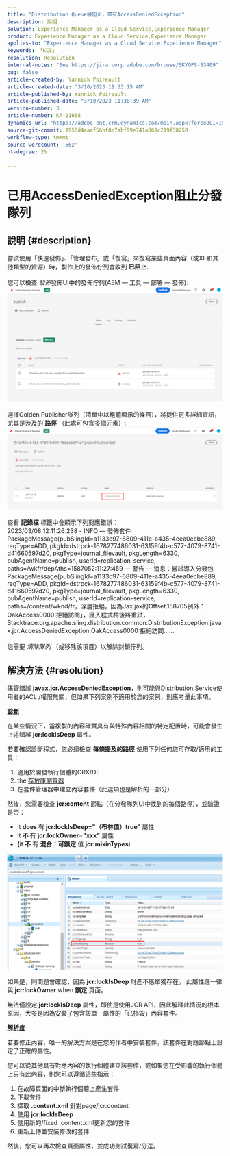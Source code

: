 ```yaml
---
title: "Distribution Queue被阻止，帶有AccessDeniedException"
description: 說明
solution: Experience Manager as a Cloud Service,Experience Manager
product: Experience Manager as a Cloud Service,Experience Manager
applies-to: "Experience Manager as a Cloud Service,Experience Manager"
keywords: 「KCS」
resolution: Resolution
internal-notes: "See https://jira.corp.adobe.com/browse/SKYOPS-53409"
bug: false
article-created-by: Yannick Poireault
article-created-date: "3/10/2023 11:33:15 AM"
article-published-by: Yannick Poireault
article-published-date: "3/10/2023 11:38:39 AM"
version-number: 3
article-number: KA-21668
dynamics-url: "https://adobe-ent.crm.dynamics.com/main.aspx?forceUCI=1&pagetype=entityrecord&etn=knowledgearticle&id=7748df51-37bf-ed11-83ff-6045bd0065b6"
source-git-commit: 1955d4eaaf56bf8c7abf99e741a869c219f38250
workflow-type: tm+mt
source-wordcount: '562'
ht-degree: 2%

---
```


# 已用AccessDeniedException阻止分發隊列

## 說明 {#description}

嘗試使用「快速發佈」、「管理發布」或「復寫」來復寫某些頁面內容（或XF和其他類型的資源）時，製作上的發佈佇列會收到 <b>已阻止</b>.<br> <br>您可以檢查 *發佈*&#x200B;發佈UI中的發佈佇列(AEM — 工具 — 部署 — 發佈):<br>![](assets/___7948df51-37bf-ed11-83ff-6045bd0065b6___.png)<br> <br>選擇Golden Publisher隊列（清單中以粗體顯示的條目），將提供更多詳細資訊，尤其是涉及的 <b>路徑</b> （此處可包含多個元素）:<br>![](assets/___b670ef57-37bf-ed11-83ff-6045bd0065b6___.png)<br> <br>查看 <b>記錄檔</b> 標籤中會顯示下列對應錯誤：<br>2023/03/08 12:11:26:238 - INFO — 發佈套件PackageMessage(pubSlingId=a1133c97-6809-411e-a435-4eea0ecbe889, reqType=ADD, pkgId=dstrpck-1678277486031-63159f4b-c577-4079-8741-d41660597d20, pkgType=journal_filevault, pkgLength=6330, pubAgentName=publish, userId=replication-service, paths=/wkfr/depAths=1587052:11:27:459 — 警告 — 消息：嘗試導入分發包PackageMessage(pubSlingId=a1133c97-6809-411e-a435-4eea0ecbe889, reqType=ADD, pkgId=dstrpck-1678277486031-63159f4b-c577-4079-8741-d41660597d20, pkgType=journal_filevault, pkgLength=6330, pubAgentName=publish, userId=replication-service, paths=/content/wknd/fr，深層拒絕，因為Jax.jax的Offset.158705例外：OakAccess0000:拒絕訪問」，匯入程式稍後將重試，Stacktrace:org.apache.sling.distribution.common.DistributionException:javax.jcr.AccessDeniedException:OakAccess0000:拒絕訪問……<br> <br>您需要 *清除隊列* （或移除該項目）以解除封鎖佇列。

## 解決方法 {#resolution}


儘管錯誤 <b>javax.jcr.AccessDeniedException</b>，則可能與Distribution Service使用者的ACL /權限無關，但如果下列案例不適用於您的案例，則應考量此事項。



<u><b>診斷</b></u>

在某些情況下，當複製的內容確實具有與特殊內容相關的特定配置時，可能會發生上述錯誤 <b>jcr:lockIsDeep</b> 屬性。

若要確認診斷程式，您必須檢查 <b>每條提及的路徑</b> 使用下列任何您可存取/適用的工具：

1. 適用於開發執行個體的CRX/DE
2. the [存放庫瀏覽器](https://experienceleague.adobe.com/docs/experience-manager-cloud-service/content/implementing/developer-tools/repository-browser.html?lang=zh-Hant)
3. 在套件管理器中建立內容套件（此選項也是解析的一部分）


然後，您需要檢查 <b>jcr:content</b> 節點（在分發隊列UI中找到的每個路徑），並驗證是否：

- it <b>does </b>有 <b>jcr:lockIsDeep=&quot;（布林值）true&quot;</b> 屬性
- it <b>不 </b>有 <b>jcr:lockOwner=&quot;xxx&quot;</b> 屬性
- <b>(</b>it <b>不</b> 有 <b>混合：可鎖定</b> 值 <b>jcr:mixinTypes</b>)


![](assets/e5fb7aa2-d8bd-ed11-83ff-6045bd0065b6.png)

如果是，則問題會確認，因為 <b>jcr:lockIsDeep</b> 財產不應單獨存在。 此屬性應一律與 <b>jcr:lockOwner</b> when <b>鎖定</b> 頁面。

無法僅設定 <b>jcr:lockIsDeep</b> 屬性，即使是使用JCR API，因此解釋此情況的根本原因，大多是因為安裝了包含該單一屬性的「已損毀」內容套件。



<u><b>解析度</b></u>

若要修正內容，唯一的解決方案是在您的作者中安裝套件，該套件在對應節點上設定了正確的屬性。

您可以從其他具有對應內容的執行個體建立該套件，或如果您在受影響的執行個體上只有此內容，則您可以遵循這些指示：

1. 在故障頁面的中斷執行個體上產生套件
2. 下載套件
3. 擷取 <b>.content.xml</b> 針對page/jcr:content
4. 使用 <b>jcr:lockIsDeep</b>
5. 使用新的/fixed .content.xml更新您的套件
6. 重新上傳並安裝修改的套件


然後，您可以再次檢查頁面屬性，並成功測試復寫/分送。
